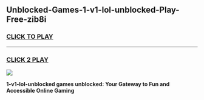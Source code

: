 
## Unblocked-Games-1-v1-lol-unblocked-Play-Free-zib8i
<h3>
<a href="https://premium76.site?title=1-v1-lol-unblocked&ref=23A">CLICK TO PLAY</a></h3>
<hr>

<h3>
<a href="https://premium76.site?title=1-v1-lol-unblocked&ref=23A">CLICK 2 PLAY</a>
  
</h3>

<a href="https://premium76.site?title=1-v1-lol-unblocked&ref=23A"><img src="https://clearcache.store/games.png"></a>


**1-v1-lol-unblocked games unblocked: Your Gateway to Fun and Accessible Online Gaming**
